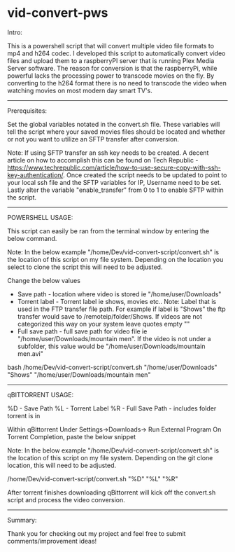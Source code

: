 # vid-convert-pws

Intro:

This is a powershell script that will convert multiple video file formats to mp4 and h264 codec. I developed this script to automatically convert video files and upload them to a raspberryPI server that is running Plex Media Server software. The reason for conversion is that the raspberryPi, while powerful lacks the processing power to transcode movies on the fly. By converting to the h264 format there is no need to transcode the video when watching movies on most modern day smart TV's.

----------------------------------------------------------------------------------------------------------------

Prerequisites:

Set the global variables notated in the convert.sh file. These variables will tell the script where your saved movies files should be located and whether or not you want to utilize an SFTP transfer after conversion.

Note: If using SFTP transfer an ssh key needs to be created. A decent article on how to accomplish this can be found on Tech Republic - https://www.techrepublic.com/article/how-to-use-secure-copy-with-ssh-key-authentication/. Once created the script needs to be updated to point to your local ssh file and the SFTP variables for IP, Username need to be set. Lastly alter the variable "enable_transfer" from 0 to 1 to enable SFTP within the script.

-----------------------------------------------------------------------------------------------------------------

POWERSHELL USAGE:

This script can easily be ran from the terminal window by entering the below command.

Note: In the below example "/home/Dev/vid-convert-script/convert.sh" is the location of this script on my file system. Depending on the location you select to clone the script this will need to be adjusted.

Change the below values

* Save path - location where video is stored ie "/home/user/Downloads"
* Torrent label - Torrent label ie shows, movies etc..
    Note: Label that is used in the FTP transfer file path. For example if label is "Shows" the ftp transfer would save to /remoteip/folder/Shows. If videos are not categorized this way on your system leave quotes empty ""
* Full save path - full save path for video file ie "/home/user/Downloads/mountain men". If the video is not under a subfolder, this value would be "/home/user/Downloads/mountain men.avi"

bash /home/Dev/vid-convert-script/convert.sh "/home/user/Downloads" "Shows" "/home/user/Downloads/mountain men"

----------------------------------------------------------------------------------------------------------------

qBITTORRENT USAGE:

%D - Save Path
%L - Torrent Label
%R - Full Save Path - includes folder torrent is in

Within qBittorrent Under Settings->Downloads-> Run External Program On Torrent Completion, paste the below snippet

Note: In the below example "/home/Dev/vid-convert-script/convert.sh" is the location of this script on my file system. Depending on the git clone location, this will need to be adjusted.

/home/Dev/vid-convert-script/convert.sh "%D" "%L" "%R"

After torrent finishes downloading qBittorrent will kick off the convert.sh script and process the video conversion.

----------------------------------------------------------------------------------------------------------------

Summary:

Thank you for checking out my project and feel free to submit comments/improvement ideas!